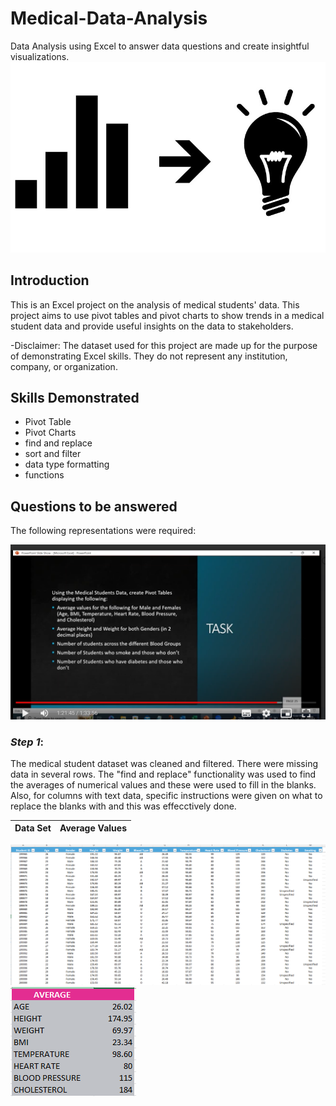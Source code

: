 # Medical-Data-Analysis
Data Analysis using Excel to answer data questions and create insightful visualizations.
![](data-insights-pic.jpg)

## **Introduction**

This is an Excel project on the analysis of medical students' data. This project aims to use pivot tables and pivot charts to show trends in a medical student data and provide useful insights on the data to stakeholders.

-Disclaimer: The dataset used for this project are made up for the purpose of demonstrating Excel skills. They do not represent any institution, company, or organization.

## **Skills Demonstrated**

- Pivot Table
- Pivot Charts
- find and replace
- sort and filter
- data type formatting
- functions

## **Questions to be answered**
The following representations were required:

![](Question_2.png)

### _Step 1_: 
The medical student dataset was cleaned and filtered. There were missing data in several rows. The "find and replace" functionality was used to find the averages of numerical values and these were used to fill in the blanks. Also, for columns with text data, specific instructions were given on what to replace the blanks with and this was effecctively done.

Data Set                    |              Average Values
:-------------------------:|:--------------------------------:
![](Data_set_med.png)                ![](Averages.png)
